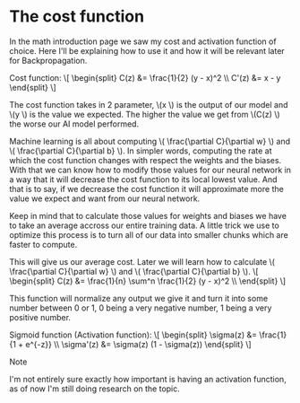 # The cost function

In the math introduction page we saw my cost and activation function of choice. Here I'll be explaining how to use it and how it will be relevant later
for Backpropagation.

Cost function:
\\[
\begin{split}
C(z) &= \frac{1}{2} (y - x)^2 \\\\
C'(z) &= x - y
\end{split}
\\]

The cost function takes in 2 parameter, \\(x \\) is the output of our model and \\(y \\) is the value we expected.
The higher the value we get from \\(C(z) \\) the worse our AI model performed.

Machine learning is all about computing \\( \frac{\partial C}{\partial w} \\) and \\( \frac{\partial C}{\partial b} \\). In simpler words, computing the rate at which
the cost function changes with respect the weights and the biases. With that we can know how to modify those values for our neural network in a way that
it will decrease the cost function to its local lowest value. And that is to say, if we decrease the cost function it will approximate more the value we expect and want
from our neural network.

Keep in mind that to calculate those values for weights and biases we have to take an average accross our entire training data. A little trick we use to optimize this process
is to turn all of our data into smaller chunks which are faster to compute.

This will give us our average cost. Later we will learn how to calculate \\( \frac{\partial C}{\partial w} \\) and \\( \frac{\partial C}{\partial b} \\).
\\[
\begin{split}
C(z) &= \frac{1}{n} \sum^n \frac{1}{2} (y - x)^2 \\\\
\end{split}
\\]

This function will normalize any output we give it and turn it into some number between 0 or 1, 0 being a very negative number, 1 being a very positive number.

Sigmoid function (Activation function):
\\[
\begin{split}
\sigma(z) &= \frac{1}{1 + e^{-z}} \\\\
\sigma'(z) &= \sigma(z) (1 - \sigma(z))
\end{split}
\\]

> [!NOTE]
> I'm not entirely sure exactly how important is having an activation function, as of now I'm still doing research on the topic.
